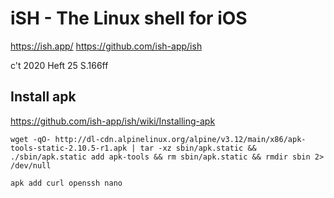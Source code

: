 # iSH - The Linux shell for iOS

https://ish.app/
https://github.com/ish-app/ish

c't 2020 Heft 25 S.166ff

## Install apk 
https://github.com/ish-app/ish/wiki/Installing-apk

`wget -qO- http://dl-cdn.alpinelinux.org/alpine/v3.12/main/x86/apk-tools-static-2.10.5-r1.apk | tar -xz sbin/apk.static && ./sbin/apk.static add apk-tools && rm sbin/apk.static && rmdir sbin 2> /dev/null`

`apk add curl openssh nano`

 


